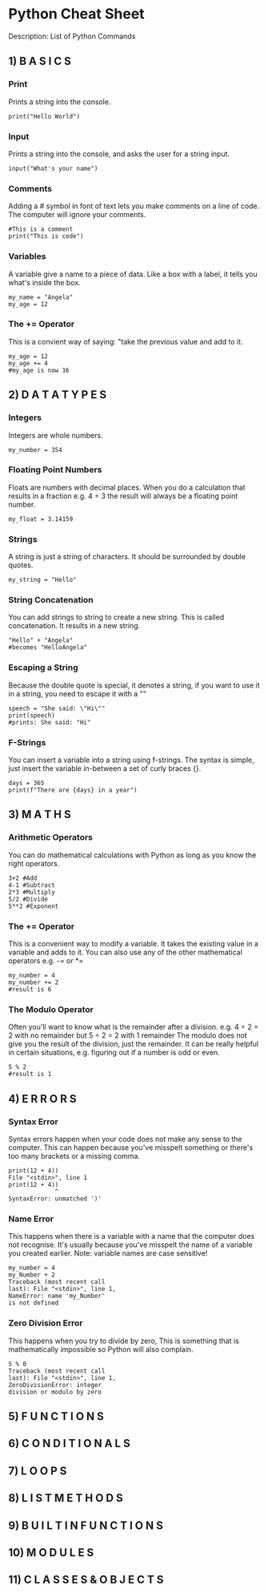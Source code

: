 # Python Cheat Sheet

Description: List of Python Commands

## 1) B A S I C S

### Print
Prints a string into the console.
```
print("Hello World")
```
### Input
Prints a string into the console,
and asks the user for a string input.
```
input("What's your name")
```
### Comments
Adding a # symbol in font of text
lets you make comments on a line of code.
The computer will ignore your comments.
```
#This is a comment
print("This is code")
```
### Variables
A variable give a name to a piece of data.
Like a box with a label, it tells you what's
inside the box.
```
my_name = "Angela"
my_age = 12
```
### The += Operator
This is a convient way of saying: "take the
previous value and add to it.
```
my_age = 12
my_age += 4
#my_age is now 16
```
## 2) D A T A T Y P E S
### Integers
Integers are whole numbers.
```
my_number = 354
```
### Floating Point Numbers
Floats are numbers with decimal places.
When you do a calculation that results in
a fraction e.g. 4 ÷ 3 the result will always be
a floating point number.
```
my_float = 3.14159
```
### Strings
A string is just a string of characters.
It should be surrounded by double quotes.
```
my_string = "Hello"
```
### String Concatenation
You can add strings to string to create
a new string. This is called concatenation.
It results in a new string.
```
"Hello" + "Angela"
#becomes "HelloAngela"
```
### Escaping a String
Because the double quote is special, it
denotes a string, if you want to use it in
a string, you need to escape it with a "\"
```
speech = "She said: \"Hi\""
print(speech)
#prints: She said: "Hi"
```
### F-Strings
You can insert a variable into a string
using f-strings.
The syntax is simple, just insert the variable
in-between a set of curly braces {}.
```
days = 365
print(f"There are {days} in a year")
```
## 3) M A T H S
### Arithmetic Operators
You can do mathematical calculations with
Python as long as you know the right
operators.
```
3+2 #Add
4-1 #Subtract
2*3 #Multiply
5/2 #Divide
5**2 #Exponent
```
### The += Operator
This is a convenient way to modify a variable.
It takes the existing value in a variable
and adds to it.
You can also use any of the other
mathematical operators e.g. -= or *=
```
my_number = 4
my_number += 2
#result is 6
```
### The Modulo Operator
Often you'll want to know what is the
remainder after a division.
e.g. 4 ÷ 2 = 2 with no remainder
but 5 ÷ 2 = 2 with 1 remainder
The modulo does not give you the result
of the division, just the remainder.
It can be really helpful in certain situations,
e.g. figuring out if a number is odd or even.
```
5 % 2
#result is 1
```


## 4) E R R O R S
### Syntax Error
Syntax errors happen when your code
does not make any sense to the computer.
This can happen because you've misspelt
something or there's too many brackets or
a missing comma.
```
print(12 + 4))
File "<stdin>", line 1
print(12 + 4))
             ^
SyntaxError: unmatched ')'
```

### Name Error
This happens when there is a variable
with a name that the computer
does not recognise. It's usually because
you've misspelt the name of a variable
you created earlier.
Note: variable names are case sensitive!
```
my_number = 4
my_Number + 2
Traceback (most recent call
last): File "<stdin>", line 1,
NameError: name 'my_Number'
is not defined
```

### Zero Division Error
This happens when you try to divide by zero,
This is something that is mathematically
impossible so Python will also complain.
```
5 % 0
Traceback (most recent call
last): File "<stdin>", line 1,
ZeroDivisionError: integer
division or modulo by zero
```

## 5) F U N C T I O N S

## 6) C O N D I T I O N A L S

## 7) L O O P S

## 8) L I S T M E T H O D S

## 9) B U I L T I N F U N C T I O N S

## 10) M O D U L E S

## 11) C L A S S E S & O B J E C T S
